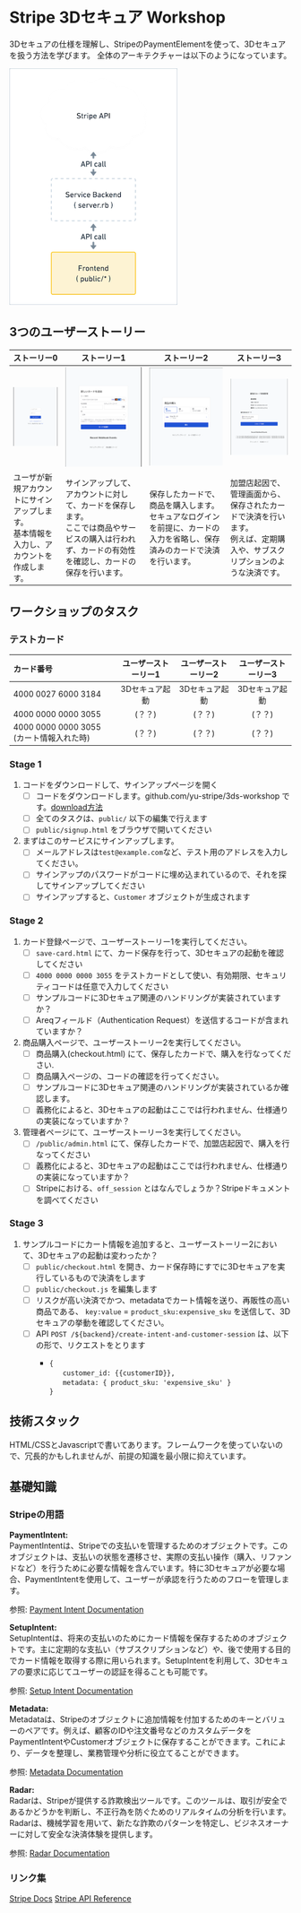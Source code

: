 # Stripe 3Dセキュア Workshop

3Dセキュアの仕様を理解し、StripeのPaymentElementを使って、3Dセキュアを扱う方法を学びます。
全体のアーキテクチャーは以下のようになっています。

![arch](/image/arch.png)

## 3つのユーザーストーリー


| ストーリー0                                                                                                  | ストーリー1                                                                                                    | ストーリー2                                                                                                   | ストーリー3                                                                                                               |
|--------------------------------------------------------------------------------------------------------------|----------------------------------------------------------------------------------------------------------------|---------------------------------------------------------------------------------------------------------------|---------------------------------------------------------------------------------------------------------------------------|
| ![signup.html](/image/signup.html.png)                                                                       | ![save-card.html](/image/save-card.html.png)                                                                  | ![checkout.html](/image/checkout.html.png)                                                                  | ![admin.html](/image/admin.html.png)                                                                                   |
| ユーザが新規アカウントにサインアップします。<br> 基本情報を入力し、アカウントを作成します。                  | サインアップして、アカウントに対して、カードを保存します。<br>ここでは商品やサービスの購入は行われず、カードの有効性を確認し、カードの保存を行います。 | 保存したカードで、商品を購入します。<br>セキュアなログインを前提に、カードの入力を省略し、保存済みのカードで決済を行います。 | 加盟店起因で、管理画面から、保存されたカードで決済を行います。<br>例えば、定期購入や、サブスクリプションのような決済です。 |






## ワークショップのタスク


### テストカード

| カード番号              | ユーザーストーリー1 | ユーザーストーリー2 | ユーザーストーリー3 |
|:-----------------------|:-------------------:|:-------------------:|:-------------------:|
| 4000 0027 6000 3184    | 3Dセキュア起動       | 3Dセキュア起動      | 3Dセキュア起動      |
| 4000 0000 0000 3055    | (？？)               | (？？)              | (？？)              |
| 4000 0000 0000 3055 (カート情報入れた時) | (？？)               | (？？)              | (？？)              |




### Stage 1

1. コードをダウンロードして、サインアップページを開く
   - [ ] コードをダウンロードします。github.com/yu-stripe/3ds-workshop です。[download方法](https://docs.github.com/ja/repositories/working-with-files/using-files/downloading-source-code-archives#downloading-source-code-archives-from-the-repository-view)
   - [ ] 全てのタスクは、`public/` 以下の編集で行えます
   - [ ] `public/signup.html` をブラウザで開いてください

2. まずはこのサービスにサインアップします。  
   - [ ] メールアドレスは`test@example.com`など、テスト用のアドレスを入力してください。
   - [ ] サインアップのパスワードがコードに埋め込まれているので、それを探してサインアップしてください
   - [ ] サインアップすると、`Customer` オブジェクトが生成されます

### Stage 2

1. カード登録ページで、ユーザーストーリー1を実行してください。
   - [ ] `save-card.html` にて、カード保存を行って、3Dセキュアの起動を確認してください
   - [ ] `4000 0000 0000 3055` をテストカードとして使い、有効期限、セキュリティコードは任意で入力してください
   - [ ] サンプルコードに3Dセキュア関連のハンドリングが実装されていますか？
   - [ ] Areqフィールド（Authentication Request）を送信するコードが含まれていますか？

2. 商品購入ページで、ユーザーストーリー2を実行してください。
   - [ ] 商品購入(checkout.html) にて、保存したカードで、購入を行なってください.
   - [ ] 商品購入ページの、コードの確認を行ってください。
   - [ ] サンプルコードに3Dセキュア関連のハンドリングが実装されているか確認します。
   - [ ] 義務化によると、3Dセキュアの起動はここでは行われません、仕様通りの実装になっていますか？

3. 管理者ページにて、ユーザーストーリー3を実行してください。
   - [ ] `/public/admin.html` にて、保存したカードで、加盟店起因で、購入を行なってください
   - [ ] 義務化によると、3Dセキュアの起動はここでは行われません、仕様通りの実装になっていますか？
   - [ ] Stripeにおける、`off_session` とはなんでしょうか？Stripeドキュメントを調べてください

### Stage 3

1. サンプルコードにカート情報を追加すると、ユーザーストーリー2において、3Dセキュアの起動は変わったか？
   - [ ] `public/checkout.html` を開き、カード保存時にすでに3Dセキュアを実行しているもので決済をします
   - [ ] `public/checkout.js` を編集します
   - [ ] リスクが高い決済でかつ、metadataでカート情報を送り、再販性の高い商品である、 `key:value` = `product_sku:expensive_sku` を送信して、3Dセキュアの挙動を確認してください。
   - [ ] API `POST /${backend}/create-intent-and-customer-session`  は、以下の形で、リクエストをとります
       - ```
         {
         　　customer_id: {{customerID}},
         　　metadata: { product_sku: 'expensive_sku' }
         }   
         ```


## 技術スタック

HTML/CSSとJavascriptで書いてあります。フレームワークを使っていないので、冗長的かもしれませんが、前提の知識を最小限に抑えています。

## 基礎知識

### Stripeの用語

**PaymentIntent:**  
PaymentIntentは、Stripeでの支払いを管理するためのオブジェクトです。このオブジェクトは、支払いの状態を遷移させ、実際の支払い操作（購入、リファンドなど）を行うために必要な情報を含んでいます。特に3Dセキュアが必要な場合、PaymentIntentを使用して、ユーザーが承認を行うためのフローを管理します。  

参照: [Payment Intent Documentation](https://stripe.com/docs/api/payment_intents)

**SetupIntent:**  
SetupIntentは、将来の支払いのためにカード情報を保存するためのオブジェクトです。主に定期的な支払い（サブスクリプションなど）や、後で使用する目的でカード情報を取得する際に用いられます。SetupIntentを利用して、3Dセキュアの要求に応じてユーザーの認証を得ることも可能です。  

参照: [Setup Intent Documentation](https://stripe.com/docs/api/setup_intents)

**Metadata:**  
Metadataは、Stripeのオブジェクトに追加情報を付加するためのキーとバリューのペアです。例えば、顧客のIDや注文番号などのカスタムデータをPaymentIntentやCustomerオブジェクトに保存することができます。これにより、データを整理し、業務管理や分析に役立てることができます。  

参照: [Metadata Documentation](https://stripe.com/docs/api/metadata)

**Radar:**  
Radarは、Stripeが提供する詐欺検出ツールです。このツールは、取引が安全であるかどうかを判断し、不正行為を防ぐためのリアルタイムの分析を行います。Radarは、機械学習を用いて、新たな詐欺のパターンを特定し、ビジネスオーナーに対して安全な決済体験を提供します。  

参照: [Radar Documentation](https://stripe.com/docs/radar)

### リンク集

[Stripe Docs](https://stripe.com/docs)
[Stripe API Reference](https://stripe.com/docs/api)
